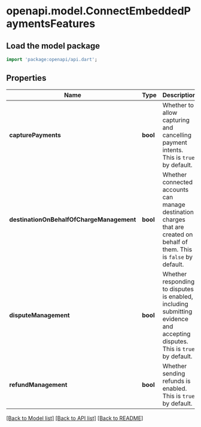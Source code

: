 # openapi.model.ConnectEmbeddedPaymentsFeatures

## Load the model package
```dart
import 'package:openapi/api.dart';
```

## Properties
Name | Type | Description | Notes
------------ | ------------- | ------------- | -------------
**capturePayments** | **bool** | Whether to allow capturing and cancelling payment intents. This is `true` by default. | 
**destinationOnBehalfOfChargeManagement** | **bool** | Whether connected accounts can manage destination charges that are created on behalf of them. This is `false` by default. | 
**disputeManagement** | **bool** | Whether responding to disputes is enabled, including submitting evidence and accepting disputes. This is `true` by default. | 
**refundManagement** | **bool** | Whether sending refunds is enabled. This is `true` by default. | 

[[Back to Model list]](../README.md#documentation-for-models) [[Back to API list]](../README.md#documentation-for-api-endpoints) [[Back to README]](../README.md)


